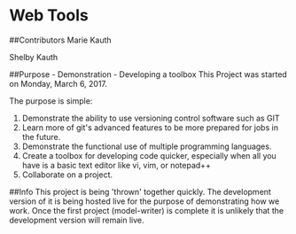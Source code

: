 # Web Tools

##Contributors
Marie Kauth

Shelby Kauth

##Purpose - Demonstration - Developing a toolbox
This Project was started on Monday, March 6, 2017. 

The purpose is simple:
 1. Demonstrate the ability to use versioning control software such as GIT
 2. Learn more of git's advanced features to be more prepared for jobs in the
    future.
 3. Demonstrate the functional use of multiple programming languages.
 4. Create a toolbox for developing code quicker, especially when all you 
    have is a basic text editor like vi, vim, or notepad++
 5. Collaborate on a project.

##Info 
This project is being 'thrown' together quickly. The development version of 
it is being hosted live for the purpose of demonstrating how we work. Once 
the first project (model-writer) is complete it is unlikely that the development
version will remain live.
